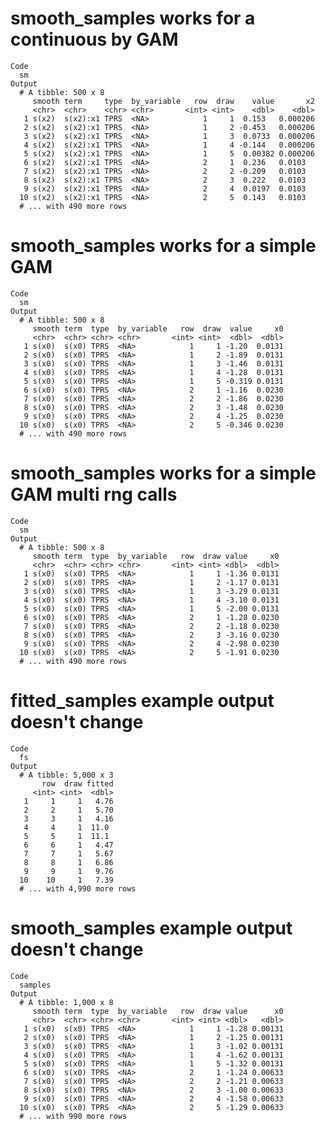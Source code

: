 # smooth_samples works for a continuous by GAM

    Code
      sm
    Output
      # A tibble: 500 x 8
         smooth term     type  by_variable   row  draw    value       x2
         <chr>  <chr>    <chr> <chr>       <int> <int>    <dbl>    <dbl>
       1 s(x2)  s(x2):x1 TPRS  <NA>            1     1  0.153   0.000206
       2 s(x2)  s(x2):x1 TPRS  <NA>            1     2 -0.453   0.000206
       3 s(x2)  s(x2):x1 TPRS  <NA>            1     3  0.0733  0.000206
       4 s(x2)  s(x2):x1 TPRS  <NA>            1     4 -0.144   0.000206
       5 s(x2)  s(x2):x1 TPRS  <NA>            1     5  0.00382 0.000206
       6 s(x2)  s(x2):x1 TPRS  <NA>            2     1  0.236   0.0103  
       7 s(x2)  s(x2):x1 TPRS  <NA>            2     2 -0.209   0.0103  
       8 s(x2)  s(x2):x1 TPRS  <NA>            2     3  0.222   0.0103  
       9 s(x2)  s(x2):x1 TPRS  <NA>            2     4  0.0197  0.0103  
      10 s(x2)  s(x2):x1 TPRS  <NA>            2     5  0.143   0.0103  
      # ... with 490 more rows

# smooth_samples works for a simple GAM

    Code
      sm
    Output
      # A tibble: 500 x 8
         smooth term  type  by_variable   row  draw  value     x0
         <chr>  <chr> <chr> <chr>       <int> <int>  <dbl>  <dbl>
       1 s(x0)  s(x0) TPRS  <NA>            1     1 -1.20  0.0131
       2 s(x0)  s(x0) TPRS  <NA>            1     2 -1.89  0.0131
       3 s(x0)  s(x0) TPRS  <NA>            1     3 -1.46  0.0131
       4 s(x0)  s(x0) TPRS  <NA>            1     4 -1.28  0.0131
       5 s(x0)  s(x0) TPRS  <NA>            1     5 -0.319 0.0131
       6 s(x0)  s(x0) TPRS  <NA>            2     1 -1.16  0.0230
       7 s(x0)  s(x0) TPRS  <NA>            2     2 -1.86  0.0230
       8 s(x0)  s(x0) TPRS  <NA>            2     3 -1.48  0.0230
       9 s(x0)  s(x0) TPRS  <NA>            2     4 -1.25  0.0230
      10 s(x0)  s(x0) TPRS  <NA>            2     5 -0.346 0.0230
      # ... with 490 more rows

# smooth_samples works for a simple GAM multi rng calls

    Code
      sm
    Output
      # A tibble: 500 x 8
         smooth term  type  by_variable   row  draw value     x0
         <chr>  <chr> <chr> <chr>       <int> <int> <dbl>  <dbl>
       1 s(x0)  s(x0) TPRS  <NA>            1     1 -1.36 0.0131
       2 s(x0)  s(x0) TPRS  <NA>            1     2 -1.17 0.0131
       3 s(x0)  s(x0) TPRS  <NA>            1     3 -3.29 0.0131
       4 s(x0)  s(x0) TPRS  <NA>            1     4 -3.10 0.0131
       5 s(x0)  s(x0) TPRS  <NA>            1     5 -2.00 0.0131
       6 s(x0)  s(x0) TPRS  <NA>            2     1 -1.28 0.0230
       7 s(x0)  s(x0) TPRS  <NA>            2     2 -1.18 0.0230
       8 s(x0)  s(x0) TPRS  <NA>            2     3 -3.16 0.0230
       9 s(x0)  s(x0) TPRS  <NA>            2     4 -2.98 0.0230
      10 s(x0)  s(x0) TPRS  <NA>            2     5 -1.91 0.0230
      # ... with 490 more rows

# fitted_samples example output doesn't change

    Code
      fs
    Output
      # A tibble: 5,000 x 3
           row  draw fitted
         <int> <int>  <dbl>
       1     1     1   4.76
       2     2     1   5.70
       3     3     1   4.16
       4     4     1  11.0 
       5     5     1  11.1 
       6     6     1   4.47
       7     7     1   5.67
       8     8     1   6.86
       9     9     1   9.76
      10    10     1   7.39
      # ... with 4,990 more rows

# smooth_samples example output doesn't change

    Code
      samples
    Output
      # A tibble: 1,000 x 8
         smooth term  type  by_variable   row  draw value      x0
         <chr>  <chr> <chr> <chr>       <int> <int> <dbl>   <dbl>
       1 s(x0)  s(x0) TPRS  <NA>            1     1 -1.28 0.00131
       2 s(x0)  s(x0) TPRS  <NA>            1     2 -1.25 0.00131
       3 s(x0)  s(x0) TPRS  <NA>            1     3 -1.02 0.00131
       4 s(x0)  s(x0) TPRS  <NA>            1     4 -1.62 0.00131
       5 s(x0)  s(x0) TPRS  <NA>            1     5 -1.32 0.00131
       6 s(x0)  s(x0) TPRS  <NA>            2     1 -1.24 0.00633
       7 s(x0)  s(x0) TPRS  <NA>            2     2 -1.21 0.00633
       8 s(x0)  s(x0) TPRS  <NA>            2     3 -1.00 0.00633
       9 s(x0)  s(x0) TPRS  <NA>            2     4 -1.58 0.00633
      10 s(x0)  s(x0) TPRS  <NA>            2     5 -1.29 0.00633
      # ... with 990 more rows

